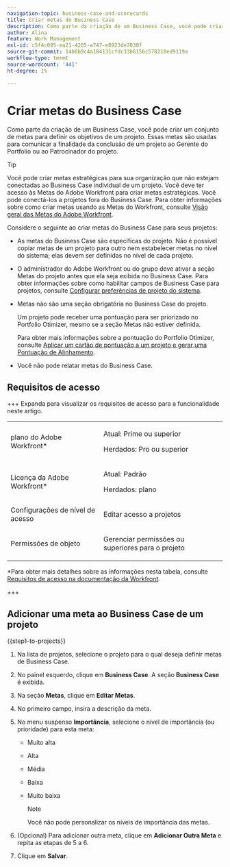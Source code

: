 ```yaml
---
navigation-topic: business-case-and-scorecards
title: Criar metas do Business Case
description: Como parte da criação de um Business Case, você pode criar um conjunto de metas para definir os objetivos de um projeto. As metas de Business Case são usadas para comunicar ao Gerente do Portfolio ou ao Patrocinador do Projeto a finalidade de concluir um projeto.
author: Alina
feature: Work Management
exl-id: c5f4c095-ea21-4205-a747-e8923de7030f
source-git-commit: 14b6b9c4a184131cfdc33b6156c578218ed9119a
workflow-type: tm+mt
source-wordcount: '441'
ht-degree: 1%

---
```


# Criar metas do Business Case

<!-- Audited: 6/2025 -->

Como parte da criação de um Business Case, você pode criar um conjunto de metas para definir os objetivos de um projeto. Essas metas são usadas para comunicar a finalidade da conclusão de um projeto ao Gerente do Portfolio ou ao Patrocinador do projeto.

<!--
<p data-mc-conditions="QuicksilverOrClassic.Draft mode">(NOTE: below snippet: NWE only, not classic)</p>
-->

>[!TIP]
>
>Você pode criar metas estratégicas para sua organização que não estejam conectadas ao Business Case individual de um projeto. Você deve ter acesso às Metas do Adobe Workfront para criar metas estratégicas. Você pode conectá-los a projetos fora do Business Case. Para obter informações sobre como criar metas usando as Metas do Workfront, consulte [Visão geral das Metas do Adobe Workfront](../../../workfront-goals/goal-management/wf-goals-overview.md).

Considere o seguinte ao criar metas do Business Case para seus projetos:

* As metas do Business Case são específicas do projeto. Não é possível copiar metas de um projeto para outro nem estabelecer metas no nível do sistema; elas devem ser definidas no nível de cada projeto.
* O administrador do Adobe Workfront ou do grupo deve ativar a seção Metas do projeto antes que ela seja exibida no Business Case. Para obter informações sobre como habilitar campos de Business Case para projetos, consulte [Configurar preferências de projeto do sistema](../../../administration-and-setup/set-up-workfront/configure-system-defaults/set-project-preferences.md).

* Metas não são uma seção obrigatória no Business Case do projeto.

  Um projeto pode receber uma pontuação para ser priorizado no Portfolio Otimizer, mesmo se a seção Metas não estiver definida.

  Para obter mais informações sobre a pontuação do Portfolio Otimizer, consulte [Aplicar um cartão de pontuação a um projeto e gerar uma Pontuação de Alinhamento](../../../manage-work/projects/define-a-business-case/apply-scorecard-to-project-to-generate-alignment-score.md).

* Você não pode relatar metas do Business Case.

## Requisitos de acesso

+++ Expanda para visualizar os requisitos de acesso para a funcionalidade neste artigo.

<table style="table-layout:auto"> 
 <col> 
 </col> 
 <col> 
 </col> 
 <tbody> 
  <tr> 
   <td role="rowheader"><p>plano do Adobe Workfront*</p></td> 
   <td> <p>Atual: Prime ou superior</p>
   <p>Herdados: Pro ou superior</p>  </td> 
  </tr> 
  <tr> 
   <td role="rowheader"><p>Licença da Adobe Workfront*</p></td>
   <td> 
   <p>Atual: Padrão</p> 
   <p>Herdados: plano </p> 
   </td> 
  </tr> 
  <tr> 
   <td role="rowheader">Configurações de nível de acesso</td> 
   <td> <p>Editar acesso a projetos</p> </td> 
  </tr> 
  <tr> 
   <td role="rowheader"><p>Permissões de objeto</p></td> 
   <td> <p>Gerenciar permissões ou superiores para o projeto</p> </td> 
  </tr> 
 </tbody> 
</table>

*Para obter mais detalhes sobre as informações nesta tabela, consulte [Requisitos de acesso na documentação da Workfront](/help/quicksilver/administration-and-setup/add-users/access-levels-and-object-permissions/access-level-requirements-in-documentation.md).

+++

## Adicionar uma meta ao Business Case de um projeto

{{step1-to-projects}}

1. Na lista de projetos, selecione o projeto para o qual deseja definir metas de Business Case.
1. No painel esquerdo, clique em **Business Case**. A seção **Business Case** é exibida.

   <!--![Business case info](assets/business-case-page-info-goals-expenses-nwe-350x123.png)-->

1. Na seção **Metas**, clique em **Editar Metas**.

1. No primeiro campo, insira a descrição da meta.

1. No menu suspenso **Importância**, selecione o nível de importância (ou prioridade) para esta meta:

   * Muito alta
   * Alta
   * Média
   * Baixa
   * Muito baixa

     <!--![Importance](assets/g1-350x76.png)-->

     >[!NOTE]
     >
     >Você não pode personalizar os níveis de importância das metas.

1. (Opcional) Para adicionar outra meta, clique em **Adicionar Outra Meta** e repita as etapas de 5 a 6.

1. Clique em **Salvar**.
